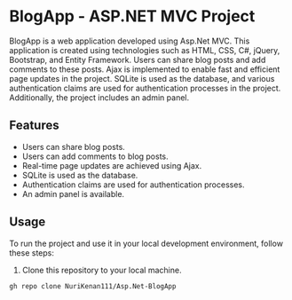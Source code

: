# BlogApp - ASP.NET MVC Project

BlogApp is a web application developed using Asp.Net MVC. This application is created using technologies such as HTML, CSS, C#, jQuery, Bootstrap, and Entity Framework. Users can share blog posts and add comments to these posts. Ajax is implemented to enable fast and efficient page updates in the project. SQLite is used as the database, and various authentication claims are used for authentication processes in the project. Additionally, the project includes an admin panel.

## Features

- Users can share blog posts.
- Users can add comments to blog posts.
- Real-time page updates are achieved using Ajax.
- SQLite is used as the database.
- Authentication claims are used for authentication processes.
- An admin panel is available.

## Usage

To run the project and use it in your local development environment, follow these steps:

1. Clone this repository to your local machine.

```bash
gh repo clone NuriKenan111/Asp.Net-BlogApp
